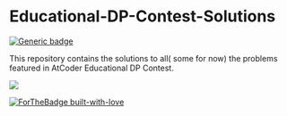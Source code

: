 # Educational-DP-Contest-Solutions

[![Generic badge](https://img.shields.io/badge/COMPETITIVE-PROGRAMMING-<BLUE>.svg)](https://shields.io/)

This repository contains the solutions to all( some for now) the problems featured in AtCoder Educational DP Contest. 

![](https://img.shields.io/badge/Language-C++-orange.svg)


[![ForTheBadge built-with-love](http://ForTheBadge.com/images/badges/built-with-love.svg)](https://GitHub.com/Naereen/)

